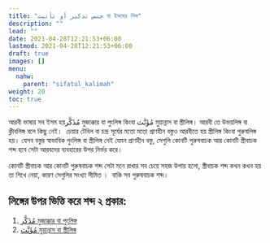 ```yaml
---
title: "جنس تذكير أو تأنيث বা ইসমের লিঙ্গ"
description: ""
lead: ""
date: 2021-04-28T12:21:53+06:00
lastmod: 2021-04-28T12:21:53+06:00
draft: true
images: []
menu: 
  nahw:
    parent: "sifatul_kalimah"
weight: 20
toc: true
---
```


আরবী ভাষার সব ইসম হয়مُذَكَّر মুজাক্কার বা পুংলিঙ্গ কিংবা مُؤَنَّث মুয়ান্নাস বা স্ত্রীলিঙ্গ। আরবী তে উভয়লিঙ্গ বা ক্লীবলিঙ্গ বলে কিছু নেই।  চেয়ার টেবিল বা চন্দ্র সূর্যের মতো মতো প্রাণহীন বস্তুও আরবীতে হয় স্ত্রীলিঙ্গ কিংবা পুরুষলিঙ্গ হয়। যেসব বস্তুর স্বাভাবিক পুংলিঙ্গ বা স্ত্রীলিঙ্গ নেই যেমন প্রাণহীন বস্তু, সেগুলি কোনটি পুরুষবাচক আর কোনটি স্ত্রীবাচক শব্দ হবে সেটা আরবদের ব্যবহারের উপর নির্ভর করে।  

কোনটি স্ত্রীবাচক আর কোনটি পুরুষবাচক শব্দ সেটা মনে রাখার সব চেয়ে সহজ উপায় হলো, স্ত্রীবাচক শব্দ কখন কখন হয় তা শিখে নেয়া, কারণ সেগুলির সংখ্যা সীমিত ।  বাকি সব পুরুষবাচক শব্দ।  

## লিঙ্গের উপর ভিত্তি করে শব্দ ২ প্রকার: 

1. [مُذَكَّر মুজাক্কার বা পুংলিঙ্গ](/guide/nahw/kalimah/ism/tadhkir_taanis/mudhakkar)  
2. [مُؤَنَّث মুয়ান্নাস বা স্ত্রীলিঙ্গ](/guide/nahw/kalimah/ism/tadhkir_taanis/muannas)

